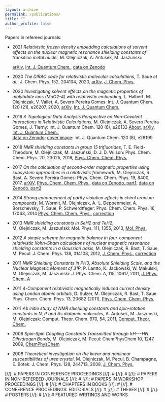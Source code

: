 ```yaml
---
layout: archive
permalink: /publications/
title: ""
author_profile: false
---
```



Papers in refereed journals:

* 2021
  *Relativistic frozen density embedding calculations of solvent effects on the nuclear magnetic resonance shielding constants of transition metal nuclei*,
  M. Olejniczak, A. Antušek, M. Jaszuński:

  [arXiv](https://arxiv.org/abs/2106.00763),
  [Int. J. Quantum Chem.](https://onlinelibrary.wiley.com/doi/10.1002/qua.26789),
  [data on Zenodo](https://zenodo.org/record/4883729#.YRjKoHXnhH4)

* 2020 
  *The DIRAC code for relativistic molecular calculations*, 
  T. Saue *et al.*: 
  J. Chem. Phys. 152, 204104, 2020, 
  [arXiv](https://arxiv.org/abs/2002.06121), 
  [J. Chem. Phys.](https://aip.scitation.org/doi/full/10.1063/5.0004844) 

* 2020 
  *Investigating solvent effects on the magnetic properties of molybdate ions (MoO2-4) with relativistic embedding*, 
  L. Halbert, M. Olejniczak, V. Vallet, A. Severo Pereira Gomes: 
  Int. J. Quantum Chem. 120 (21), e26207, 2020,
  [arXiv](https://arxiv.org/abs/1912.06192), 
  [Int. J. Quantum Chem.](https://onlinelibrary.wiley.com/doi/abs/10.1002/qua.26207)

* 2019 
  *A Topological Data Analysis Perspective on Non-Covalent Interactions in Relativistic Calculations*, 
  M. Olejniczak, A. Severo Pereira Gomes, J. Tierny:
  Int. J. Quantum Chem. 120 (8), e26133 
  [About](../research/published/tda_rho_ijqc2019), 
  [arXiv](https://arxiv.org/abs/1908.00911), 
  [Int. J. Quantum Chem.](https://onlinelibrary.wiley.com/doi/10.1002/qua.26133),  
  [data on Zenodo](https://zenodo.org/record/3358788#.XhIEz9-E45k);
  [cover image](https://onlinelibrary.wiley.com/doi/abs/10.1002/qua.26199): Int. J. Quantum Chem. 120 (8), e26199

* 2018 *NMR shielding constants in group 15 trifluorides*, 
  T. E. Field-Theodore, M. Olejniczak, M. Jaszuński, D. J. D. Wilson:
  Phys. Chem. Chem. Phys. 20, 23025, 2018, 
  [Phys. Chem. Chem. Phys.](https://pubs.rsc.org/en/content/articlelanding/2018/cp/c8cp04056g/unauth#!divAbstract)

* 2017 
  *On the calculation of second-order magnetic properties using subsystem approaches in a relativistic framework*, 
  M. Olejniczak, R. Bast, A. Severo Pereira Gomes: 
  Phys. Chem. Chem. Phys. 19, 8400, 2017, 
  [arXiV](https://arxiv.org/abs/1610.04280), 
  [Phys. Chem. Chem. Phys.](https://pubs.rsc.org/en/content/articlelanding/2017/cp/c6cp08561j/unauth#!divAbstract), 
  [data on Zenodo, part1](https://zenodo.org/deposit/291373), [data on Zenodo, part2](https://zenodo.org/deposit/179667)

* 2014 
  *Strong enhancement of parity violation effects in chiral uranium compounds*, 
  M. Wormit, M. Olejniczak, A.-L. Deppenmeier, A. Borschevsky, T. Saue, P. Schwerdtfeger: 
  Phys. Chem. Chem. Phys. 16, 17043, 2014 
  [Phys. Chem. Chem. Phys.](https://pubs.rsc.org/en/content/articlelanding/cp/2014/c4cp01904k#!divAbstract), 
  [correction](https://pubs.rsc.org/en/content/articlepdf/2014/cp/c4cp90164a)

* 2013 
  *NMR shielding constants in SeH2 and TeH2*,  
  M. Olejniczak, M. Jaszuński: 
  Mol. Phys. 111, 1355, 2013, 
  [Mol. Phys.](https://www.tandfonline.com/doi/abs/10.1080/00268976.2013.793839)

* 2012 
  *A simple scheme for magnetic balance in four-component relativistic Kohn–Sham calculations of nuclear magnetic resonance shielding constants in a Gaussian basis*, 
  M. Olejniczak, R. Bast, T. Saue, M. Pecul: 
  J. Chem. Phys. 136, 014108, 2012, 
  [J. Chem. Phys.](https://aip.scitation.org/doi/citedby/10.1063/1.3671390), 
  [correction](https://aip.scitation.org/doi/full/10.1063/1.4725184)

* 2011 
  *NMR Shielding Constants in PH3, Absolute Shielding Scale, and the Nuclear Magnetic Moment of 31P*, 
  P. Lantto, K. Jackowski, W. Makulski, M. Olejniczak, M. Jaszuński: 
  J. Phys. Chem. A, 115, 10617, 2011, 
  [J. Phys. Chem. A](https://pubs.acs.org/doi/abs/10.1021/jp2052739)

* 2011 
  *4-Component relativistic magnetically induced current density using London atomic orbitals*, 
  D. Sulzer, M. Olejniczak, R. Bast, T. Saue: 
  Phys. Chem. Chem. Phys. 13, 20682 (2011), 
  [Phys. Chem. Chem. Phys.](https://pubs.rsc.org/en/content/articlelanding/2011/cp/c1cp22457c/unauth#!divAbstract)

* 2011 
  *Ab initio study of NMR shielding constants and spin-rotation constants in N, P and As diatomic molecules*, 
  A. Antušek, M. Jaszuński, M. Olejniczak: 
  Comput. Theor. Chem. 970, 54, 2011, 
  [Comput. Theor. Chem.](https://www.sciencedirect.com/science/article/abs/pii/S2210271X11002854)

* 2009 
  *Spin–Spin Coupling Constants Transmitted through IrH---HN Dihydrogen Bonds*, 
  M. Olejniczak, M. Pecul: 
  ChemPhysChem 10, 1247, 2009, 
  [ChemPhysChem](https://chemistry-europe.onlinelibrary.wiley.com/doi/abs/10.1002/cphc.200800817)

* 2008 
  *Theoretical investigation on the linear and nonlinear susceptibilities of urea crystal*, 
  M. Olejniczak, M. Pecul, B. Champagne, E. Botek: 
  J. Chem. Phys. 128, 244713, 2008, 
  [J. Chem. Phys.](http://aip.scitation.org/doi/10.1063/1.2938376)


[//]: # PAPERS IN CONFERENCE PROCEEDINGS
[//]: # 
[//]: # 
[//]: # PAPERS IN NON-REFEREED JOURNALS
[//]: # 
[//]: # PAPERS IN WORKSHOP PROCEEDINGS
[//]: # 
[//]: # CHAPTERS IN BOOKS
[//]: # 
[//]: # CONFERENCE PROCEEDINGS: EDITORIALS
[//]: # 
[//]: # THESES
[//]: # 
[//]: # POSTERS
[//]: # 
[//]: # FEATURED WRITINGS AND WORKS


